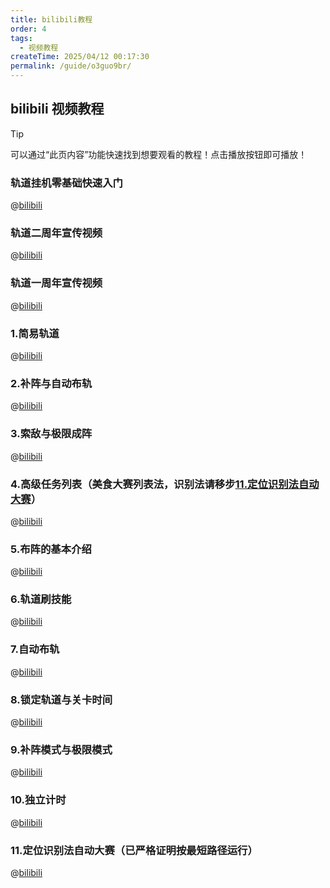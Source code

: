 ```yaml
---
title: bilibili教程
order: 4
tags:
  - 视频教程
createTime: 2025/04/12 00:17:30
permalink: /guide/o3guo9br/
---
```


## bilibili 视频教程
> [!tip]
> 可以通过“此页内容”功能快速找到想要观看的教程！点击播放按钮即可播放！

### 轨道挂机零基础快速入门
@[bilibili](BV1W1YkztEmv)

### 轨道二周年宣传视频
@[bilibili](BV1brWnzJEss)

### 轨道一周年宣传视频
@[bilibili](BV1Tk2nYZEJy)

### 1.简易轨道
@[bilibili](BV1dw4m197Vv)

### 2.补阵与自动布轨
@[bilibili](BV1UH4y1n7Tf)

### 3.索敌与极限成阵
@[bilibili](BV1qJ4m157rM)

### 4.高级任务列表（美食大赛列表法，识别法请移步[11.定位识别法自动大赛](#_11-定位识别法自动大赛-已严格证明按最短路径运行)）
@[bilibili](BV12m42137Je)

### 5.布阵的基本介绍
@[bilibili](BV1SW421X7m4)

### 6.轨道刷技能
@[bilibili](BV1bH92YXEWn)

### 7.自动布轨
@[bilibili](BV1nH4y197H8)

### 8.锁定轨道与关卡时间
@[bilibili](BV1Qj411a7ip)

### 9.补阵模式与极限模式
@[bilibili](BV15b4y1L79D)

### 10.独立计时
@[bilibili](BV1EZ421b7uS)

### 11.定位识别法自动大赛（已严格证明按最短路径运行）
@[bilibili](BV1p15szfEN2)
